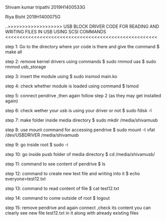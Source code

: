 Shivam kumar tripathi     2019H1400533G

Riya Bisht 2019H1400075G

..>>>>>>>>>>>>>>>>>>> USB BLOCK DRIVER CODE FOR READING AND WRITING FILES IN USB USING SCSI COMMANDS <<<<<<<<<<<<<<<<<<<<<<<<<<<<<<<<<<<<<<<<<<<<<<<<<<<<< 

step 1: Go to the directory where yor code is there and give the command  $ make all

step 2: remove kernel drivers using commands   $ sudo rmmod uas 
                                               $ sudo rmmod usb_storage 

step 3: insert the module using  $ sudo insmod main.ko

step 4: check whether module is loaded using command  $ lsmod 

step 5: connect pendrive ,then again follow step 2 (as they may get installed again)

step 6: check wether your usb is using your driver or not $ sudo fdisk -l

step 7: make folder inside media directory  $ sudo mkdir /media/shivamusb 

step 8: use mount command for accessing pendrive  $ sudo mount -t vfat /dev/USBDRIVER /media/shivamusb

step 9: go inside root  $ sudo -i

step 10: go inside pusb folder of media directory  $ cd /media/shivamusb/

step 11: command to see content of pendrive  $ ls

step 12: command to create new text file and writing into it  $ echo everyone>test12.txt

step 13: command to read content of file  $ cat test12.txt

step 14: command to come outside of root  $ logout

step 15: remove pendrive and again connect ,check its content you can clearly see new file test12.txt in it along with already existing files


